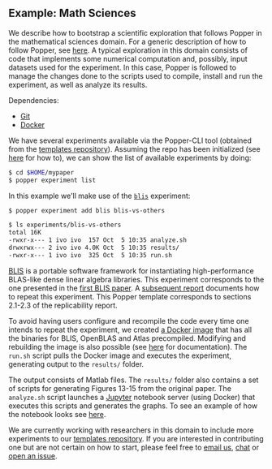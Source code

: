 ## Example: Math Sciences

We describe how to bootstrap a scientific exploration that follows 
Popper in the mathematical sciences domain. For a generic description 
of how to follow Popper, see [here](Popper-From-Scratch). A typical 
exploration in this domain consists of code that implements some 
numerical computation and, possibly, input datasets used for the 
experiment. In this case, Popper is followed to manage the changes 
done to the scripts used to compile, install and run the experiment, 
as well as analyze its results.

Dependencies:

  * [Git](https://git-scm.com/book/en/v2/Getting-Started-Installing-Git)
  * [Docker](https://docs.docker.com/engine/installation/)


We have several experiments available via the Popper-CLI tool 
(obtained from the [templates 
repository](https://github.com/systemslab/popper)). Assuming the repo 
has been initialized (see 
[here](Popper-Data-Science#initialize-a-popper-repository) for how 
to), we can show the list of available experiments by doing:

```bash
$ cd $HOME/mypaper
$ popper experiment list
```

In this example we'll make use of the 
[`blis`](https://github.com/systemslab/popper/tree/master/experiments/blis) 
experiment:

```bash
$ popper experiment add blis blis-vs-others

$ ls experiments/blis-vs-others
total 16K
-rwxr-x--- 1 ivo ivo  157 Oct  5 10:35 analyze.sh
drwxrwx--- 2 ivo ivo 4.0K Oct  5 10:35 results/
-rwxr-x--- 1 ivo ivo  325 Oct  5 10:35 run.sh
```

[BLIS](https://github.com/flame/blis) is a portable software framework 
for instantiating high-performance BLAS-like dense linear algebra 
libraries. This experiment corresponds to the one presented in the 
[first BLIS paper](http://doi.acm.org/10.1145/2764454). A [subsequent 
report](http://dl.acm.org/citation.cfm?id=2738033) documents how to 
repeat this experiment. This Popper template corresponds to sections 
2.1-2.3 of the replicability report.

To avoid having users configure and recompile the code every time one 
intends to repeat the experiment, we created [a Docker 
image](https://github.com/ivotron/docker-blis/tree/master/Dockerfile) 
that has all the binaries for BLIS, OpenBLAS and Atlas precompiled. 
Modifying and rebuilding the image is also possible (see 
[here](https://docs.docker.com/engine/tutorials/dockerimages/) for 
documentation). The `run.sh` script pulls the Docker image and 
executes the experiment, generating output to the `results/` folder.

The output consists of Matlab files. The `results/` folder also 
contains a set of scripts for generating Figures 13-15 from the 
original paper. The `analyze.sh` script launches a 
[Jupyter](http://jupyter.org/) notebook server (using Docker) that 
executes this scripts and generates the graphs. To see an example of 
how the notebook looks see 
[here](https://github.com/systemslab/popper/blob/master/experiments/blis/results/visualize.ipynb).

We are currently working with researchers in this domain to include 
more experiments to our [templates 
repository](https://github.com/systemslab/popper). If you are 
interested in contributing one but are not certain on how to start, 
please feel free to [email us](ivo@cs.ucsc.edu), 
[chat](https://gitter.im/systemslab/popper) or [open an 
issue](https://github.com/systemslab/popper/issues/new).
